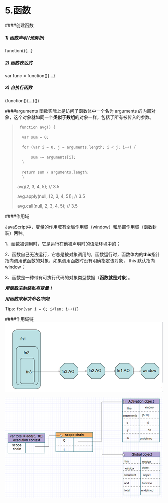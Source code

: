 # 5.函数
####创建函数

##### 1) 函数声明 (预解析)

function(){...}

##### 2) 函数表达式

var func = function(){...}

##### 3) 自执行函数
(function(){...}())

####arguments
函数实际上是访问了函数体中一个名为 arguments 的内部对象，这个对象就如同一个**类似于数组**的对象一样，包括了所有被传入的参数。

>      function avg() {
> 
>       var sum = 0;
>    
>       for (var i = 0, j = arguments.length; i < j; i++) {
>    
>           sum += arguments[i];
>       }
>    
>       return sum / arguments.length;
>       }
> 
> avg(2, 3, 4, 5); // 3.5
> 
> avg.apply(null, [2, 3, 4, 5]); // 3.5
> 
> avg.call(null, 2, 3, 4, 5); // 3.5

####作用域

JavaScript中，变量的作用域有全局作用域（window）和局部作用域（函数封装）两种。

1、函数被调用时，它是运行在他被声明时的语法环境中的；

2、函数自己无法运行，它总是被对象调用的，函数运行时，函数体内的**this**指针指向调用该函数的对象，如果调用函数时没有明确指定该对象， this 默认指向 window；

3、函数是一种带有可执行代码的对象类型数据（**函数就是对象**）。

***用函数来封装私有变量！***

***用函数来解决命名冲突!***

Tips: ```for(var i = 0; i<len; i++){}```

####作用域链
![](1.png)




![](2.jpg)



